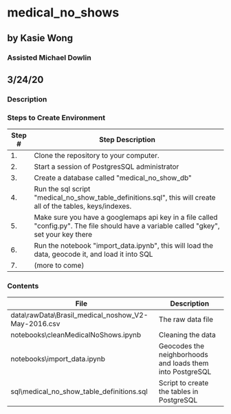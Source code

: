 # medical_no_shows
## by Kasie Wong
### Assisted Michael Dowlin
## 3/24/20

### Description

### Steps to Create Environment
|Step # |Step Description                                                                                   |
|-------|---------------------------------------------------------------------------------------------------|
|1.     |Clone the repository to your computer.                                                             |
|2.     |Start a session of PostgresSQL administrator                                                       |
|3.     |Create a database called "medical_no_show_db"                                                               |
|4.     |Run the sql script "medical_no_show_table_definitions.sql", this will create all of the tables, keys/indexes.|
|5.     |Make sure you have a googlemaps api key in a file called "config.py".  The file should have a variable called "gkey", set your key there| 
|6.     |Run the notebook "import_data.ipynb", this will load the data, geocode it, and load it into SQL |
|7.     |(more to come)|

### Contents
| File                        | Description                                                                                     |
|-----------------------------|-------------------------------------------------------------------------------------------------|
|data\rawData\Brasil_medical_noshow_V2-May-2016.csv|The raw data file|
|notebooks\cleanMedicalNoShows.ipynb|Cleaning the data|
|notebooks\import_data.ipynb|Geocodes the neighborhoods and loads them into PostgreSQL|
|sql\medical_no_show_table_definitions.sql|Script to create the tables in PostgreSQL|

